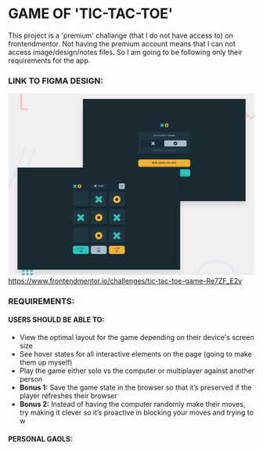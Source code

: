 # GAME OF 'TIC-TAC-TOE'
This project is a 'premium' challange (that I do not have access to) on frontendmentor. Not having the premium account means that I can not access image/design/notes files. So I am going to be following only their requirements for the app.

### LINK TO FIGMA DESIGN:
![Design preview for TIC-TAC-TOE form coding challenge](./img/design-idea.jpg)
https://www.frontendmentor.io/challenges/tic-tac-toe-game-Re7ZF_E2v

### REQUIREMENTS:
#### USERS SHOULD BE ABLE TO:
- View the optimal layout for the game depending on their device's screen size
- See hover states for all interactive elements on the page (going to make them up myself)
- Play the game either solo vs the computer or multiplayer against another person
- **Bonus 1:** Save the game state in the browser so that it’s preserved if the player refreshes their browser
- **Bonus 2:** Instead of having the computer randomly make their moves, try making it clever so it’s proactive in blocking your moves and trying to w

#### PERSONAL GAOLS:
